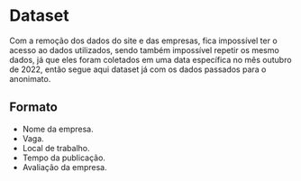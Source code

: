 <h1>Dataset</h1>

Com a remoção dos dados do site e das empresas, fica impossível ter o acesso ao dados utilizados, sendo também impossível repetir os mesmo dados,
já que eles foram coletados em uma data específica no mês outubro de 2022, então segue aqui dataset já com os dados passados para o anonimato.

<h2>Formato</h2>

- Nome da empresa.
- Vaga.
- Local de trabalho.
- Tempo da publicação.
- Avaliação da empresa.
